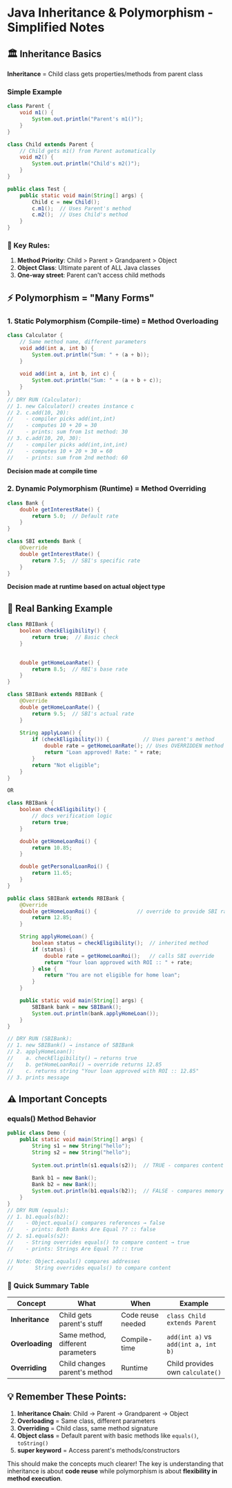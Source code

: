 # Java Inheritance & Polymorphism - Simplified Notes

## 🏛️ Inheritance Basics

**Inheritance** = Child class gets properties/methods from parent class

### Simple Example
```java
class Parent {
    void m1() {
        System.out.println("Parent's m1()");
    }
}

class Child extends Parent {
    // Child gets m1() from Parent automatically
    void m2() {
        System.out.println("Child's m2()");
    }
}

public class Test {
    public static void main(String[] args) {
        Child c = new Child();
        c.m1();  // Uses Parent's method
        c.m2();  // Uses Child's method
    }
}
```

### 🔑 Key Rules:
1. **Method Priority**: Child > Parent > Grandparent > Object
2. **Object Class**: Ultimate parent of ALL Java classes
3. **One-way street**: Parent can't access child methods

## ⚡ Polymorphism = "Many Forms"

### 1. Static Polymorphism (Compile-time) = Method Overloading
```java
class Calculator {
    // Same method name, different parameters
    void add(int a, int b) {
        System.out.println("Sum: " + (a + b));
    }
    
    void add(int a, int b, int c) {
        System.out.println("Sum: " + (a + b + c));
    }
}
// DRY RUN (Calculator):  
// 1. new Calculator() creates instance c  
// 2. c.add(10, 20):  
//    - compiler picks add(int,int)  
//    - computes 10 + 20 = 30  
//    - prints: sum from 1st method: 30  
// 3. c.add(10, 20, 30):  
//    - compiler picks add(int,int,int)  
//    - computes 10 + 20 + 30 = 60  
//    - prints: sum from 2nd method: 60 
```
**Decision made at compile time**

### 2. Dynamic Polymorphism (Runtime) = Method Overriding
```java
class Bank {
    double getInterestRate() {
        return 5.0;  // Default rate
    }
}

class SBI extends Bank {
    @Override
    double getInterestRate() {
        return 7.5;  // SBI's specific rate
    }
}
```
**Decision made at runtime based on actual object type**

## 🏦 Real Banking Example
```java
class RBIBank {
    boolean checkEligibility() {
        return true;  // Basic check
    }

    
    double getHomeLoanRate() {
        return 8.5;  // RBI's base rate
    }
}

class SBIBank extends RBIBank {
    @Override
    double getHomeLoanRate() {
        return 9.5;  // SBI's actual rate
    }
    
    String applyLoan() {
        if (checkEligibility()) {           // Uses parent's method
            double rate = getHomeLoanRate(); // Uses OVERRIDDEN method
            return "Loan approved! Rate: " + rate;
        }
        return "Not eligible";
    }
}

OR

class RBIBank {  
    boolean checkEligibility() {  
        // docs verification logic  
        return true;  
    }  

    double getHomeLoanRoi() {  
        return 10.85;  
    }  

    double getPersonalLoanRoi() {  
        return 11.65;  
    }  
}  

public class SBIBank extends RBIBank {  
    @Override  
    double getHomeLoanRoi() {             // override to provide SBI rate  
        return 12.85;  
    }  

    String applyHomeLoan() {  
        boolean status = checkEligibility();  // inherited method  
        if (status) {  
            double rate = getHomeLoanRoi();   // calls SBI override  
            return "Your loan approved with ROI :: " + rate;  
        } else {  
            return "You are not eligible for home loan";  
        }  
    }  

    public static void main(String[] args) {  
        SBIBank bank = new SBIBank();  
        System.out.println(bank.applyHomeLoan());  
    }  
}  

// DRY RUN (SBIBank):  
// 1. new SBIBank() → instance of SBIBank  
// 2. applyHomeLoan():  
//    a. checkEligibility() → returns true  
//    b. getHomeLoanRoi() → override returns 12.85  
//    c. returns string "Your loan approved with ROI :: 12.85"  
// 3. prints message  

```

## ⚠️ Important Concepts

### equals() Method Behavior
```java
public class Demo {
    public static void main(String[] args) {
        String s1 = new String("hello");
        String s2 = new String("hello");
        
        System.out.println(s1.equals(s2));  // TRUE - compares content
        
        Bank b1 = new Bank();
        Bank b2 = new Bank();
        System.out.println(b1.equals(b2));  // FALSE - compares memory address
    }
}
// DRY RUN (equals):  
// 1. b1.equals(b2):  
//    - Object.equals() compares references → false  
//    - prints: Both Banks Are Equal ?? :: false  
// 2. s1.equals(s2):  
//    - String overrides equals() to compare content → true  
//    - prints: Strings Are Equal ?? :: true  

// Note: Object.equals() compares addresses  
//       String overrides equals() to compare content  
```

### 🎯 Quick Summary Table

| Concept | What | When | Example |
|---------|------|------|---------|
| **Inheritance** | Child gets parent's stuff | Code reuse needed | `class Child extends Parent` |
| **Overloading** | Same method, different parameters | Compile-time | `add(int a)` vs `add(int a, int b)` |
| **Overriding** | Child changes parent's method | Runtime | Child provides own `calculate()` |

## 💡 Remember These Points:

1. **Inheritance Chain**: Child → Parent → Grandparent → Object
2. **Overloading** = Same class, different parameters
3. **Overriding** = Child class, same method signature
4. **Object class** = Default parent with basic methods like `equals()`, `toString()`
5. **super keyword** = Access parent's methods/constructors

This should make the concepts much clearer! The key is understanding that inheritance is about **code reuse** while polymorphism is about **flexibility in method execution**.
